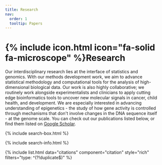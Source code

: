 ```yaml
---
title: Research
nav:
  order: 1
  tooltip: Papers
---
```


# {% include icon.html icon="fa-solid fa-microscope" %}Research

Our interdisciplinary research lies at the interface of statistics and genomics. With our methods development work, we aim to advance statistical methodology and computational tools for the analysis of high-dimensional biological data. Our work is also highly collaborative; we routinely work alongside experimentalists and clinicians to apply cutting edge bioinformatics tools to uncover new molecular signals in cancer, child health, and development. We are especially interested in advancing understanding of epigenetics - the study of how gene activity is controlled through mechanisms that don't involve changes in the DNA sequence itself - at the genome scale. You can check out our publications listed below, or find them listed on [Google Scholar](https://scholar.google.ca/citations?user=spd-KjUAAAAJ&hl=en).


{% include search-box.html %}

{% include search-info.html %}

{% include list.html data="citations" component="citation" style="rich" filters="type: ^(?!duplicate$)" %}
